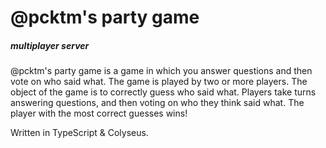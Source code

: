 # @pcktm's party game
##### multiplayer server


@pcktm's party game is a game in which you answer questions and then vote on who said what. The game is played by two or more players. The object of the game is to correctly guess who said what. Players take turns answering questions, and then voting on who they think said what. The player with the most correct guesses wins!

Written in TypeScript & Colyseus.